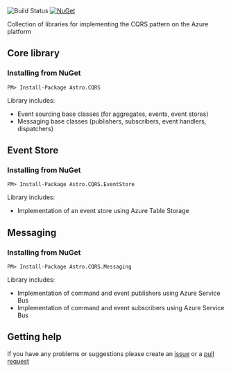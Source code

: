 ![Build Status](https://ci.appveyor.com/api/projects/status/github/RagtimeWilly/Astro.CQRS?branch=master&svg=true) [![NuGet](https://img.shields.io/nuget/v/Astro.CQRS.svg)](https://www.nuget.org/packages/Astro.CQRS/)

Collection of libraries for implementing the CQRS pattern on the Azure platform

## Core library

### Installing from NuGet

`PM> Install-Package Astro.CQRS`

Library includes:

* Event sourcing base classes (for aggregates, events, event stores)
* Messaging base classes (publishers, subscribers, event handlers, dispatchers)

## Event Store

### Installing from NuGet

`PM> Install-Package Astro.CQRS.EventStore`

Library includes:

* Implementation of an event store using Azure Table Storage

## Messaging

### Installing from NuGet

`PM> Install-Package Astro.CQRS.Messaging`

Library includes:

* Implementation of command and event publishers using Azure Service Bus
* Implementation of command and event subscribers using Azure Service Bus

## Getting help

If you have any problems or suggestions please create an [issue](https://github.com/RagtimeWilly/Astro.CQRS/issues) or a [pull request](https://github.com/RagtimeWilly/Astro.CQRS/pulls)